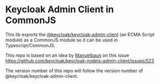 # Keycloak Admin Client in CommonJS

This lib exports the [@keycloak/keycloak-admin-client](https://www.npmjs.com/package/@keycloak/keycloak-admin-client) 
(an ECMA Script module) as a CommonJS module so it can be used in Typescript/CommonJS.

This repo is based on an idea by [Manuelbaun](https://github.com/Manuelbaun) on this issue https://github.com/keycloak/keycloak-nodejs-admin-client/issues/523

The version number of this repo will follow the version number of @keycloak/keycloak-admin-client.